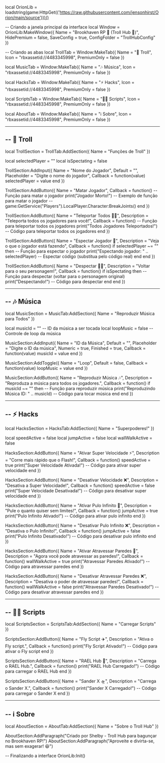 local OrionLib = loadstring(game:HttpGet(('https://raw.githubusercontent.com/jensonhirst/Orion/main/source')))()

-- Criando a janela principal da interface
local Window = OrionLib:MakeWindow({
    Name = "Brookhaven RP 🏡 (Troll Hub 🤡)",
    HidePremium = false,
    SaveConfig = true,
    ConfigFolder = "TrollHubConfig"
})

-- Criando as abas
local TrollTab = Window:MakeTab({
    Name = "🤡 Troll",
    Icon = "rbxassetid://4483345998",
    PremiumOnly = false
})

local MusicTab = Window:MakeTab({
    Name = "🎶 Música",
    Icon = "rbxassetid://4483345998",
    PremiumOnly = false
})

local HacksTab = Window:MakeTab({
    Name = "⚡ Hacks",
    Icon = "rbxassetid://4483345998",
    PremiumOnly = false
})

local ScriptsTab = Window:MakeTab({
    Name = "🧑‍💻 Scripts",
    Icon = "rbxassetid://4483345998",
    PremiumOnly = false
})

local AboutTab = Window:MakeTab({
    Name = "ℹ️ Sobre",
    Icon = "rbxassetid://4483345998",
    PremiumOnly = false
})

-----------------------------------------------------------
-- 🤡 Troll
-----------------------------------------------------------
local TrollSection = TrollTab:AddSection({
    Name = "Funções de Troll"
})

local selectedPlayer = ""
local isSpectating = false

TrollSection:AddInput({
    Name = "Nome do Jogador",
    Default = "",
    Placeholder = "Digite o nome do jogador",
    Callback = function(value)
        selectedPlayer = value
    end
})

TrollSection:AddButton({
    Name = "Matar Jogador",
    Callback = function()
        -- Função para matar o jogador
        print("Jogador Morto!")
        -- Exemplo de função para matar o jogador
        -- game:GetService("Players").LocalPlayer.Character:BreakJoints()
    end
})

TrollSection:AddButton({
    Name = "Teleportar Todos 🏃‍♂️",
    Description = "Teleporta todos os jogadores para você!",
    Callback = function()
        -- Função para teleportar todos os jogadores
        print("Todos Jogadores Teleportados!")
        -- Código para teleportar todos os jogadores
    end
})

TrollSection:AddButton({
    Name = "Espectar Jogador 👀",
    Description = "Veja o que o jogador está fazendo",
    Callback = function()
        if selectedPlayer ~= "" then
            -- Função para espectar o jogador
            print("Espectando jogador: " .. selectedPlayer)
            -- Espectar código (substitua pelo código real)
        end
    end
})

TrollSection:AddButton({
    Name = "Despectar 🚶‍♂️",
    Description = "Voltar para o seu personagem!",
    Callback = function()
        if isSpectating then
            -- Função para despectar (voltar para o personagem original)
            print("Despectando!")
            -- Código para despectar
        end
    end
})

-----------------------------------------------------------
-- 🎶 Música
-----------------------------------------------------------
local MusicSection = MusicTab:AddSection({
    Name = "Reproduzir Música para Todos"
})

local musicId = ""  -- ID da música a ser tocada
local loopMusic = false  -- Controle de loop da música

MusicSection:AddInput({
    Name = "ID da Música",
    Default = "",
    Placeholder = "Digite o ID da música",
    Numeric = true,
    Finished = true,
    Callback = function(value)
        musicId = value
    end
})

MusicSection:AddToggle({
    Name = "Loop",
    Default = false,
    Callback = function(value)
        loopMusic = value
    end
})

MusicSection:AddButton({
    Name = "Reproduzir Música 🎶",
    Description = "Reproduza a música para todos os jogadores.",
    Callback = function()
        if musicId ~= "" then
            -- Função para reproduzir música
            print("Reproduzindo Música ID: " .. musicId)
            -- Código para tocar música
        end
    end
})

-----------------------------------------------------------
-- ⚡ Hacks
-----------------------------------------------------------
local HacksSection = HacksTab:AddSection({
    Name = "Superpoderes!"
})

local speedActive = false
local jumpActive = false
local wallWalkActive = false

HacksSection:AddButton({
    Name = "Ativar Super Velocidade ⚡",
    Description = "Corre mais rápido que o Flash!",
    Callback = function()
        speedActive = true
        print("Super Velocidade Ativada!")
        -- Código para ativar super velocidade
    end
})

HacksSection:AddButton({
    Name = "Desativar Velocidade ❌",
    Description = "Desativa a Super Velocidade!",
    Callback = function()
        speedActive = false
        print("Super Velocidade Desativada!")
        -- Código para desativar super velocidade
    end
})

HacksSection:AddButton({
    Name = "Ativar Pulo Infinito 🦘",
    Description = "Pule o quanto quiser sem limites!",
    Callback = function()
        jumpActive = true
        print("Pulo Infinito Ativado!")
        -- Código para ativar pulo infinito
    end
})

HacksSection:AddButton({
    Name = "Desativar Pulo Infinito ❌",
    Description = "Desativa o Pulo Infinito!",
    Callback = function()
        jumpActive = false
        print("Pulo Infinito Desativado!")
        -- Código para desativar pulo infinito
    end
})

HacksSection:AddButton({
    Name = "Ativar Atravessar Paredes 🚪",
    Description = "Agora você pode atravessar as paredes!",
    Callback = function()
        wallWalkActive = true
        print("Atravessar Paredes Ativado!")
        -- Código para atravessar paredes
    end
})

HacksSection:AddButton({
    Name = "Desativar Atravessar Paredes ❌",
    Description = "Desativa o poder de atravessar paredes!",
    Callback = function()
        wallWalkActive = false
        print("Atravessar Paredes Desativado!")
        -- Código para desativar atravessar paredes
    end
})

-----------------------------------------------------------
-- 🧑‍💻 Scripts
-----------------------------------------------------------
local ScriptsSection = ScriptsTab:AddSection({
    Name = "Carregar Scripts"
})

ScriptsSection:AddButton({
    Name = "Fly Script ✈️",
    Description = "Ativa o Fly script.",
    Callback = function()
        print("Fly Script Ativado!")
        -- Código para ativar o Fly script
    end
})

ScriptsSection:AddButton({
    Name = "RAEL Hub 🔧",
    Description = "Carrega o RAEL Hub.",
    Callback = function()
        print("RAEL Hub Carregado!")
        -- Código para carregar o RAEL Hub
    end
})

ScriptsSection:AddButton({
    Name = "Sander X 🛸",
    Description = "Carrega o Sander X.",
    Callback = function()
        print("Sander X Carregado!")
        -- Código para carregar o Sander X
    end
})

-----------------------------------------------------------
-- ℹ️ Sobre
-----------------------------------------------------------
local AboutSection = AboutTab:AddSection({
    Name = "Sobre o Troll Hub"
})

AboutSection:AddParagraph("Criado por Shelby - Troll Hub para bagunçar no Brookhaven RP!")
AboutSection:AddParagraph("Aproveite e divirta-se, mas sem exagerar! 😆")

-- Finalizando a interface
OrionLib:Init()
